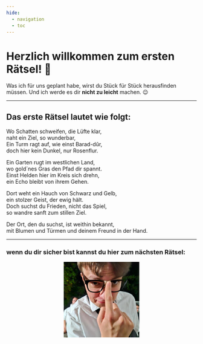 ```yaml
---
hide:
  - navigation
  - toc
---
```


# Herzlich willkommen zum ersten Rätsel! 🎉

Was ich für uns geplant habe, wirst du Stück für Stück herausfinden müssen. Und ich werde es dir **nicht zu leicht** machen. 😉

---

## Das erste Rätsel lautet wie folgt:

Wo Schatten schweifen, die Lüfte klar,  
naht ein Ziel, so wunderbar,  
Ein Turm ragt auf, wie einst Barad-dûr,  
doch hier kein Dunkel, nur Rosenflur.

Ein Garten rugt im westlichen Land,  
wo gold´nes Gras den Pfad dir spannt.  
Einst Helden hier im Kreis sich drehn,  
ein Echo bleibt von ihrem Gehen.

Dort weht ein Hauch von Schwarz und Gelb,  
ein stolzer Geist, der ewig hält.  
Doch suchst du Frieden, nicht das Spiel,  
so wandre sanft zum stillen Ziel.

Der Ort, den du suchst, ist weithin bekannt,  
mit Blumen und Türmen und deinem Freund in der Hand.  

---

### **wenn du dir sicher bist kannst du hier zum nächsten Rätsel:**  
<a href="https://GleichSieg.github.io/LeasGeschenk/Rätsel2" target="_blank">
    <img src="/img/Schlaubi.jpg" alt="Button" width="200" style="display: block; margin: 0 auto;">
</a>